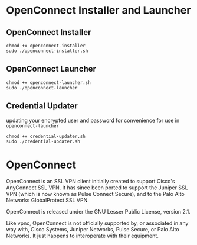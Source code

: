 # OpenConnect Installer and Launcher

## OpenConnect Installer
```
chmod +x openconnect-installer
sudo ./openconnect-installer.sh
```

## OpenConnect Launcher
```
chmod +x openconnect-launcher.sh
sudo ./openconnect-launcher
```

## Credential Updater
updating your encrypted user and password for convenience for use in `openconnect-launcher`
```
chmod +x credential-updater.sh
sudo ./credential-updater.sh
```

# OpenConnect

OpenConnect is an SSL VPN client initially created to support Cisco's AnyConnect SSL VPN. It has since been ported to support the Juniper SSL VPN (which is now known as Pulse Connect Secure), and to the Palo Alto Networks GlobalProtect SSL VPN.

OpenConnect is released under the GNU Lesser Public License, version 2.1.

Like vpnc, OpenConnect is not officially supported by, or associated in any way with, Cisco Systems, Juniper Networks, Pulse Secure, or Palo Alto Networks. It just happens to interoperate with their equipment.
